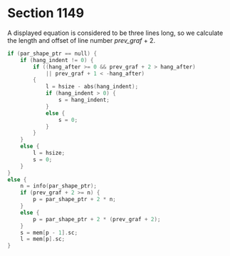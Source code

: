# Section 1149

A displayed equation is considered to be three lines long, so we calculate the length and offset of line number *prev_graf* + 2.

```c << Calculate the length, |l|, and the shift amount, |s|, of the display lines >>=
if (par_shape_ptr == null) {
    if (hang_indent != 0) {
        if ((hang_after >= 0 && prev_graf + 2 > hang_after)
            || prev_graf + 1 < -hang_after)
        {
            l = hsize - abs(hang_indent);
            if (hang_indent > 0) {
                s = hang_indent;
            }
            else {
                s = 0;
            }
        }
    }
    else {
        l = hsize;
        s = 0;
    }
}
else {
    n = info(par_shape_ptr);
    if (prev_graf + 2 >= n) {
        p = par_shape_ptr + 2 * n;
    }
    else {
        p = par_shape_ptr + 2 * (prev_graf + 2);
    }
    s = mem[p - 1].sc;
    l = mem[p].sc;
}
```

